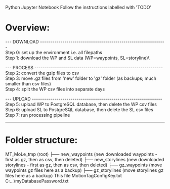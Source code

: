 Python Jupyter Notebook
Follow the instructions labelled with 'TODO'

# Overview:

--- DOWNLOAD --------------------------------------------------------------\
Step 0: set up the environment i.e. all filepaths\
Step 1: download the WP and SL data (WP=waypoints, SL=storyline)\

--- PROCESS ---------------------------------------------------------------
Step 2: convert the gzip files to csv                                  
Step 3: move .gz files from 'new' folder to 'gz' folder (as backups; much smaller than csv files)   
Step 4: split the WP csv files into separate days                      

--- UPLOAD ----------------------------------------------------------------
Step 5: upload WP to PostgreSQL database, then delete the WP csv files                                                                                  
Step 6: upload SL to PostgreSQL database, then delete the SL csv files                           
Step 7: run processing pipeline

---------------------------------------------------------------------------

# Folder structure:

MT_MoLe_tmp (root)
├── new_waypoints         (new downloaded waypoints - first as gz, then as csv, then deleted)
├── new_storylines        (new downloaded storylines - first as gz, then as csv,  then deleted)
├── gz_waypoints          (move waypoints gz files here as a backup)
├── gz_storylines         (move storylines gz files here as a backup)
This file
MotionTagConfigKey.txt
C:\...\myDatabasePassword.txt

